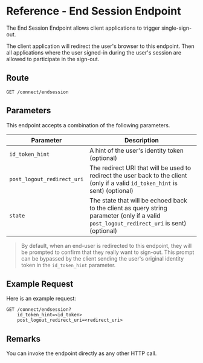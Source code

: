 # Reference - End Session Endpoint

The End Session Endpoint allows client applications to trigger single-sign-out.

The client application will redirect the user's browser to this endpoint. Then all applications where the user signed-in during the user's session are allowed to participate in the sign-out.

## Route

`GET /connect/endsession`

## Parameters

This endpoint accepts a combination of the following parameters.

| Parameter | Description |
| - | - |
| `id_token_hint` | A hint of the user's identity token (optional) |
| `post_logout_redirect_uri` | The redirect URI that will be used to redirect the user back to the client (only if a valid `id_token_hint` is sent) (optional) |
| `state` | The state that will be echoed back to the client as query string parameter (only if a valid `post_logout_redirect_uri` is sent) (optional) |

> By default, when an end-user is redirected to this endpoint, they will be prompted to confirm that they really want to sign-out. This prompt can be bypassed by the client sending the user's original identity token in the `id_token_hint` parameter.

## Example Request

Here is an example request:

```
GET /connect/endsession?
    id_token_hint=<id_token>
    post_logout_redirect_uri=<redirect_uri>
```

## Remarks

You can invoke the endpoint directly as any other HTTP call.